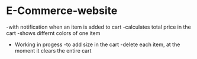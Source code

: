 # E-Commerce-website 
 -with notification when an item is added to cart
 -calculates total price in the cart
 -shows differnt colors of one item
 
 
 * Working in progess
  -to add size in the cart 
  -delete each item,  at the moment it clears the entire cart
